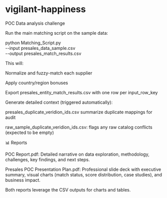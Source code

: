 # vigilant-happiness
POC Data analysis challenge

Run the main matching script on the sample data:

python Matching_Script.py \
  --input presales_data_sample.csv \
  --output presales_match_results.csv

This will:

Normalize and fuzzy-match each supplier

Apply country/region bonuses

Export presales_entity_match_results.csv with one row per input_row_key

Generate detailed context (triggered automatically):

presales_duplicate_veridion_ids.csv  summarize duplicate mappings for audit

raw_sample_duplicate_veridion_ids.csv: flags any raw catalog conflicts (expected to be empty)


📊 Reports

POC Report.pdf: Detailed narrative on data exploration, methodology, challenges, key findings, and next steps.

Presales POC Presentation Plan.pdf: Professional slide deck with executive summary, visual charts (match status, score distribution, case studies), and business impact.

Both reports leverage the CSV outputs for charts and tables.




